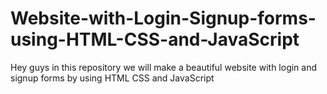 # Website-with-Login-Signup-forms-using-HTML-CSS-and-JavaScript
Hey guys in this repository we will make a beautiful website with login and signup forms by using HTML CSS and JavaScript
